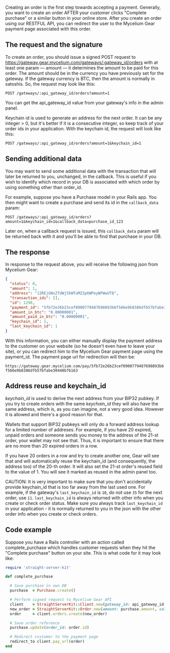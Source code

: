 Creating an order is the first step towards accepting a payment. Generally, you want to create an order AFTER your customer clicks "Complete purchase" or a similar button in your online store. After you create an order using our RESTFUL API, you can redirect the user to the Mycelium Gear payment page associated with this order.

## The request and the signature
To create an order, you should issue a signed POST request to https://gateway.gear.mycelium.com/gateways/:gateway_id/orders with at least one param — amount — it determines the amount to be paid for this order. The amount should be in the currency you have previously set for the gateway. If the gateway currency is BTC, then the amount is normally in satoshis. So, the request may look like this:

```text
POST /gateways/:api_gateway_id/orders?amount=1
```
You can get the api_gateway_id value from your gateway's info in the admin panel.

Keychain id is used to generate an address for the next order. It can be any integer > 0, but it's better if it is a consecutive integer, so keep track of your order ids in your application. With the keychain id, the request will look like this:

```text
POST /gateways/:api_gateway_id/orders?amount=1&keychain_id=1
```
## Sending additional data
You may want to send some additional data with the transaction that will later be returned to you, unchanged, in the callback. This is useful if you wish to identify which record in your DB is associated with which order by using something other than order_id.

For example, suppose you have a Purchase model in your Rails app. You then might want to create a purchase and send its id in the `callback_data` param:

```text
POST /gateways/:api_gateway_id/orders?amount=1&keychain_id=1&callback_data=purchase_id_123
```
Later on, when a callback request is issued, this `callback_data` param will be returned back with it and you'll be able to find that purchase in your DB.

## The response
In response to the request above, you will receive the following json from Mycelium Gear:

```json
{
  "status": 0,
  "amount": 1,
  "address": "12REjGNsZfdWj5kWTuMZ2p6WPeyWFWwUT8",
  "transaction_ids": [],
  "id": 1298,
  "payment_id": "5fb72e26b23cef0900779487698893b6f566e9b8386dfb57bfabe30448b7b163",
  "amount_in_btc": "0.00000001",
  "amount_paid_in_btc": "0.00000001",
  "keychain_id": 1,
  "last_keychain_id": 1
}
```
With this information, you can either manually display the payment address to the customer on your website (so he doesn't even have to leave your site), or you can redirect him to the Mycelium Gear payment page using the payment_id. The payment page url for redirection will then be:

`https://gateway.gear.mycelium.com/pay/5fb72e26b23cef0900779487698893b6f566e9b8386dfb57bfabe30448b7b163`

## Address reuse and keychain_id
*keychain_id* is used to derive the next address from your BIP32 pubkey. If you try to create orders with the same *keychain_id* they will also have the same address, which is, as you can imagine, not a very good idea. However it is allowed and there's a good reason for that.

Wallets that support BIP32 pubkeys will only do a forward address lookup for a limited number of addreses. For example, if you have 20 expired, unpaid orders and someone sends you money to the address of the 21-st order, your wallet may not see that. Thus, it is important to ensure that there are no more than 20 expired orders in a row.

If you have 20 orders in a row and try to create another one, Gear will see that and will automatically reuse the keychain_id (and consequently, the address too) of the 20-th order. It will also set the 21-st order's reused field to the value of 1. You will see it marked as reused in the admin panel too.

CAUTION: It is very important to make sure that you don't accidentally provide keychain_id that is too far away from the last used one. For example, if the gateway's `last_keychain_id` is `10`, do not use `35` for the next order, use `11`. `last_keychain_id` is always returned with other info when you create or check order status. Make sure you always track `last_keychain_id` in your application - it is normally returned to you in the json with the other order info when you create or check orders.

## Code example
Suppose you have a Rails controller with an action called complete_purchase which handles customer requests when they hit the "Complete purchase" button on your site. This is what code for it may look like:

```ruby
require 'straight-server-kit'

def complete_purchase

  # Save purchase in own DB
  purchase  = Purchase.create()

  # Perform signed request to Mycelium Gear API
  client    = StraightServerKit::Client.new(gateway_id: api_gateway_id, secret: gateway_secret)
  new_order = StraightServerKit::Order.new(amount: purchase.amount, callback_data: purchase.id)
  order     = client.orders.create(new_order)

  # Save order reference
  purchase.update(order_id: order.id)

  # Redirect customer to the payment page
  redirect_to client.pay_url(order)
end
```
